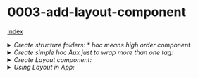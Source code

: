 # 0003-add-layout-component

[index](index.md)

<details>
<summary>
<i>Create structure folders:  
  * hoc means high order component  
</i>
</summary>
```
  cd $root/src/
  mkdir components
  mkdir containers
  mkdir assets
  mkdir hoc
```
</details>

<details>
<summary>
<i>Create simple hoc Aux just to wrap more than one tag:  </i>
</summary>
```
  cd $root/src/
  cd hoc/
  touch Aux.js
```
Aux.js: 
```
const aux = (props) => props.children; 
export default aux; 
```
</details>

<details>
<summary>
<i>Create Layout component:  </i>
</summary>

```
  cd $root/src/components/
  mkdir Layout
  cd Layout/
  touch Layout.js
```
Layout.js:
```
import React from 'react';
import Aux from '../../hoc/Aux';

const layout = (props) => (
    <Aux>
        <div>Will be replaced with Toolbar, SideDrawer and BackDrop</div>
        <main>
            {props.children}
        </main>        
    </Aux>
);

export default layout;
```
</details>

<details>
<summary>
<i>Using Layout in App:  </i>
</summary>

```
import React, {Component} from 'react';
import './App.css';
import Layout from './components/Layout/Layout';

class App extends Component {
  render() {
    return (
      <div className="App">
        <Layout>
          <p>Under Construction ...</p>
        </Layout>
      </div>
    );
  }
}
export default App; 

```
</details>


